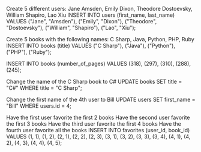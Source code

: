 Create 5 different users: Jane Amsden, Emily Dixon, Theodore Dostoevsky, William Shapiro, Lao Xiu
INSERT INTO users (first_name, last_name) VALUES ("Jane", "Amsden"), ("Emily", "Dixon"), ("Theodore", "Dostoevsky"), ("William", "Shapiro"), ("Lao", "Xiu");


Create 5 books with the following names: C Sharp, Java, Python, PHP, Ruby
INSERT INTO books (title) VALUES ("C Sharp"), ("Java"), ("Python"), ("PHP"), ("Ruby");

INSERT INTO books (number_of_pages) VALUES (318), (297), (310), (288), (245);


Change the name of the C Sharp book to C#
UPDATE books SET title = "C#" WHERE title = "C Sharp";

Change the first name of the 4th user to Bill
UPDATE users SET first_name = "Bill" WHERE users.id = 4;

Have the first user favorite the first 2 books
Have the second user favorite the first 3 books
Have the third user favorite the first 4 books
Have the fourth user favorite all the books
INSERT INTO favorites (user_id, book_id) VALUES (1, 1), (1, 2), (2, 1), (2, 2), (2, 3), (3, 1), (3, 2), (3, 3), (3, 4), (4, 1), (4, 2), (4, 3), (4, 4), (4, 5);
